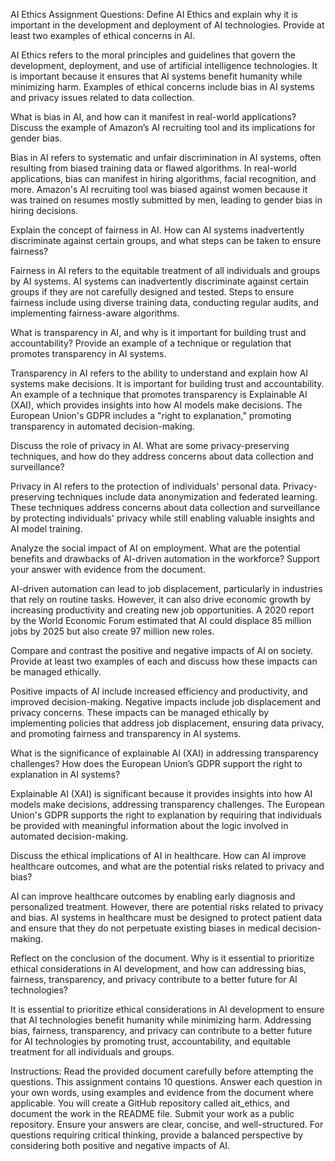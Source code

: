 AI Ethics Assignment
Questions:
Define AI Ethics and explain why it is important in the development and deployment of AI technologies. Provide at least two examples of ethical concerns in AI.

AI Ethics refers to the moral principles and guidelines that govern the development, deployment, and use of artificial intelligence technologies. It is important because it ensures that AI systems benefit humanity while minimizing harm. Examples of ethical concerns include bias in AI systems and privacy issues related to data collection.

What is bias in AI, and how can it manifest in real-world applications? Discuss the example of Amazon’s AI recruiting tool and its implications for gender bias.

Bias in AI refers to systematic and unfair discrimination in AI systems, often resulting from biased training data or flawed algorithms. In real-world applications, bias can manifest in hiring algorithms, facial recognition, and more. Amazon's AI recruiting tool was biased against women because it was trained on resumes mostly submitted by men, leading to gender bias in hiring decisions.

Explain the concept of fairness in AI. How can AI systems inadvertently discriminate against certain groups, and what steps can be taken to ensure fairness?

Fairness in AI refers to the equitable treatment of all individuals and groups by AI systems. AI systems can inadvertently discriminate against certain groups if they are not carefully designed and tested. Steps to ensure fairness include using diverse training data, conducting regular audits, and implementing fairness-aware algorithms.

What is transparency in AI, and why is it important for building trust and accountability? Provide an example of a technique or regulation that promotes transparency in AI systems.

Transparency in AI refers to the ability to understand and explain how AI systems make decisions. It is important for building trust and accountability. An example of a technique that promotes transparency is Explainable AI (XAI), which provides insights into how AI models make decisions. The European Union's GDPR includes a "right to explanation," promoting transparency in automated decision-making.

Discuss the role of privacy in AI. What are some privacy-preserving techniques, and how do they address concerns about data collection and surveillance?

Privacy in AI refers to the protection of individuals' personal data. Privacy-preserving techniques include data anonymization and federated learning. These techniques address concerns about data collection and surveillance by protecting individuals' privacy while still enabling valuable insights and AI model training.

Analyze the social impact of AI on employment. What are the potential benefits and drawbacks of AI-driven automation in the workforce? Support your answer with evidence from the document.

AI-driven automation can lead to job displacement, particularly in industries that rely on routine tasks. However, it can also drive economic growth by increasing productivity and creating new job opportunities. A 2020 report by the World Economic Forum estimated that AI could displace 85 million jobs by 2025 but also create 97 million new roles.

Compare and contrast the positive and negative impacts of AI on society. Provide at least two examples of each and discuss how these impacts can be managed ethically.

Positive impacts of AI include increased efficiency and productivity, and improved decision-making. Negative impacts include job displacement and privacy concerns. These impacts can be managed ethically by implementing policies that address job displacement, ensuring data privacy, and promoting fairness and transparency in AI systems.

What is the significance of explainable AI (XAI) in addressing transparency challenges? How does the European Union’s GDPR support the right to explanation in AI systems?

Explainable AI (XAI) is significant because it provides insights into how AI models make decisions, addressing transparency challenges. The European Union's GDPR supports the right to explanation by requiring that individuals be provided with meaningful information about the logic involved in automated decision-making.

Discuss the ethical implications of AI in healthcare. How can AI improve healthcare outcomes, and what are the potential risks related to privacy and bias?

AI can improve healthcare outcomes by enabling early diagnosis and personalized treatment. However, there are potential risks related to privacy and bias. AI systems in healthcare must be designed to protect patient data and ensure that they do not perpetuate existing biases in medical decision-making.

Reflect on the conclusion of the document. Why is it essential to prioritize ethical considerations in AI development, and how can addressing bias, fairness, transparency, and privacy contribute to a better future for AI technologies?

It is essential to prioritize ethical considerations in AI development to ensure that AI technologies benefit humanity while minimizing harm. Addressing bias, fairness, transparency, and privacy can contribute to a better future for AI technologies by promoting trust, accountability, and equitable treatment for all individuals and groups.

Instructions:
Read the provided document carefully before attempting the questions.
This assignment contains 10 questions.
Answer each question in your own words, using examples and evidence from the document where applicable.
You will create a GitHub repository called ait_ethics, and document the work in the README file. Submit your work as a public repository.
Ensure your answers are clear, concise, and well-structured.
For questions requiring critical thinking, provide a balanced perspective by considering both positive and negative impacts of AI.